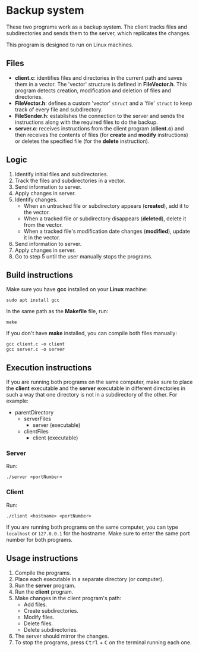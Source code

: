 # Backup system

These two programs work as a backup system.
The client tracks files and subdirectories and sends them to the server, which replicates the changes.

This program is designed to run on Linux machines.

## Files
- **client.c**: identifies files and directories in the current path and saves them in a vector. The 'vector' structure is defined in **FileVector.h**. This program detects creation, modification and deletion of files and directories.
- **FileVector.h**: defines a custom 'vector' `struct` and a 'file' `struct` to keep track of every file and subdirectory.
- **FileSender.h**: establishes the connection to the server and sends the instructions along with the required files to do the backup.
- **server.c**: receives instructions from the client program (**client.c**) and then receives the contents of files (for **create** and **modify** instructions) or deletes the specified file (for the **delete** instruction).

## Logic
1. Identify initial files and subdirectories.
2. Track the files and subdirectories in a vector.
3. Send information to server.
4. Apply changes in server.
5. Identify changes.
   - When an untracked file or subdirectory appears (**created**), add it to the vector.
   - When a tracked file or subdirectory disappears (**deleted**), delete it from the vector.
   - When a tracked file's modification date changes (**modified**), update it in the vector.
6. Send information to server.
7. Apply changes in server.
8. Go to step 5 until the user manually stops the programs.

## Build instructions
Make sure you have **gcc** installed on your **Linux** machine:
```
sudo apt install gcc
```
In the same path as the **Makefile** file, run:
```
make
```
If you don't have **make** installed, you can compile both files manually:
```
gcc client.c -o client
gcc server.c -o server
```

## Execution instructions
If you are running both programs on the same computer, make sure to place the **client** executable and the **server** executable in different directories in such a way that one directory is not in a subdirectory of the other.
For example:
- parentDirectory
  - serverFiles
    - server (executable)
  - clientFiles
    - client (executable)

### Server
Run:
```
./server <portNumber>
```

### Client
Run:
```
./client <hostname> <portNumber>
```
If you are running both programs on the same computer, you can type ```localhost``` or ```127.0.0.1``` for the hostname.
Make sure to enter the same port number for both programs.

## Usage instructions
1. Compile the programs.
2. Place each executable in a separate directory (or computer).
3. Run the **server** program.
4. Run the **client** program.
5. Make changes in the client program's path:
   - Add files.
   - Create subdirectories.
   - Modify files.
   - Delete files.
   - Delete subdirectories.
6. The server should mirror the changes.
7. To stop the programs, press <kbd>Ctrl</kbd> + <kbd>C</kbd> on the terminal running each one.
